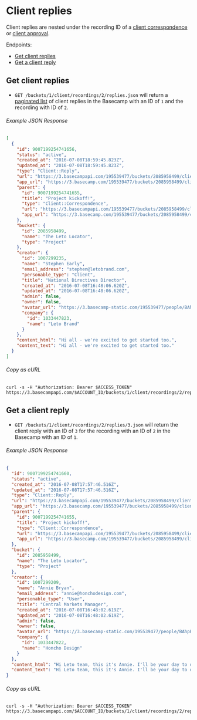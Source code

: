 Client replies
==============

Client replies are nested under the recording ID of a [client correspondence][correspondences] or [client approval][approvals].

Endpoints:

- [Get client replies](#get-client-replies)
- [Get a client reply](#get-a-client-reply)

Get client replies
------------------

* `GET /buckets/1/client/recordings/2/replies.json` will return a [paginated list][pagination] of client replies in the Basecamp with an ID of `1` and the recording with ID of `2`.

###### Example JSON Response
<!-- START GET /buckets/1/client/recordings/2/replies.json -->
```json
[
  {
    "id": 9007199254741656,
    "status": "active",
    "created_at": "2016-07-08T18:59:45.823Z",
    "updated_at": "2016-07-08T18:59:45.823Z",
    "type": "Client::Reply",
    "url": "https://3.basecampapi.com/195539477/buckets/2085958499/client/replies/9007199254741656.json",
    "app_url": "https://3.basecamp.com/195539477/buckets/2085958499/client/correspondences/9007199254741655#__recording_9007199254741656",
    "parent": {
      "id": 9007199254741655,
      "title": "Project kickoff!",
      "type": "Client::Correspondence",
      "url": "https://3.basecampapi.com/195539477/buckets/2085958499/client/correspondences/9007199254741655.json",
      "app_url": "https://3.basecamp.com/195539477/buckets/2085958499/client/correspondences/9007199254741655"
    },
    "bucket": {
      "id": 2085958499,
      "name": "The Leto Locator",
      "type": "Project"
    },
    "creator": {
      "id": 1007299235,
      "name": "Stephen Early",
      "email_address": "stephen@letobrand.com",
      "personable_type": "Client",
      "title": "National Directives Director",
      "created_at": "2016-07-08T16:48:06.620Z",
      "updated_at": "2016-07-08T16:48:06.620Z",
      "admin": false,
      "owner": false,
      "avatar_url": "https://3.basecamp-static.com/195539477/people/BAhpBKMqCjw=--605a670338311d36b6cb93f8fc1e94a466a047b4/avatar-64-x4",
      "company": {
        "id": 1033447823,
        "name": "Leto Brand"
      }
    },
    "content_html": "Hi all - we're excited to get started too.",
    "content_text": "Hi all - we're excited to get started too."
  }
]
```
<!-- END GET /buckets/1/client/recordings/2/replies.json -->
###### Copy as cURL

``` shell
curl -s -H "Authorization: Bearer $ACCESS_TOKEN" https://3.basecampapi.com/$ACCOUNT_ID/buckets/1/client/recordings/2/replies.json
```

Get a client reply
------------------

* `GET /buckets/1/client/recordings/2/replies/3.json` will return the client reply with an ID of `3` for the recording with an ID of `2` in the Basecamp with an ID of `1`.

###### Example JSON Response
<!-- START GET /buckets/1/client/recordings/2/replies/3.json -->
```json
{
  "id": 9007199254741660,
  "status": "active",
  "created_at": "2016-07-08T17:57:46.516Z",
  "updated_at": "2016-07-08T17:57:46.516Z",
  "type": "Client::Reply",
  "url": "https://3.basecampapi.com/195539477/buckets/2085958499/client/replies/9007199254741660.json",
  "app_url": "https://3.basecamp.com/195539477/buckets/2085958499/client/correspondences/9007199254741655#__recording_9007199254741660",
  "parent": {
    "id": 9007199254741655,
    "title": "Project kickoff!",
    "type": "Client::Correspondence",
    "url": "https://3.basecampapi.com/195539477/buckets/2085958499/client/correspondences/9007199254741655.json",
    "app_url": "https://3.basecamp.com/195539477/buckets/2085958499/client/correspondences/9007199254741655"
  },
  "bucket": {
    "id": 2085958499,
    "name": "The Leto Locator",
    "type": "Project"
  },
  "creator": {
    "id": 1007299209,
    "name": "Annie Bryan",
    "email_address": "annie@honchodesign.com",
    "personable_type": "User",
    "title": "Central Markets Manager",
    "created_at": "2016-07-08T16:48:02.619Z",
    "updated_at": "2016-07-08T16:48:02.619Z",
    "admin": false,
    "owner": false,
    "avatar_url": "https://3.basecamp-static.com/195539477/people/BAhpBIkqCjw=--003094c5a28c4331af92401ec3675148e81d7bc1/avatar-64-x4",
    "company": {
      "id": 1033447822,
      "name": "Honcho Design"
    }
  },
  "content_html": "Hi Leto team, this it's Annie. I'll be your day to day contact for the project, so keep me on your speed dial (or speed email, perhaps more accurately!) Feel free to reach out to me with any questions at all, and I'll be posting up some outlines, timelines, etc. very shortly.",
  "content_text": "Hi Leto team, this it's Annie. I'll be your day to day contact for the project, so keep me on your speed dial (or speed email, perhaps more accurately!) Feel free to reach out to me with any questions at all, and I'll be posting up some outlines, timelines, etc. very shortly."
}
```
<!-- END GET /buckets/1/client/recordings/2/replies/3.json -->
###### Copy as cURL

``` shell
curl -s -H "Authorization: Bearer $ACCESS_TOKEN" https://3.basecampapi.com/$ACCOUNT_ID/buckets/1/client/recordings/2/replies/3.json
```

[pagination]: https://github.com/basecamp/bc3-api/blob/master/README.md#pagination
[correspondences]: https://github.com/basecamp/bc3-api/blob/master/sections/client_correspondences.md#client-correspondences
[approvals]: https://github.com/basecamp/bc3-api/blob/master/sections/client_approvals.md#client-approvals

